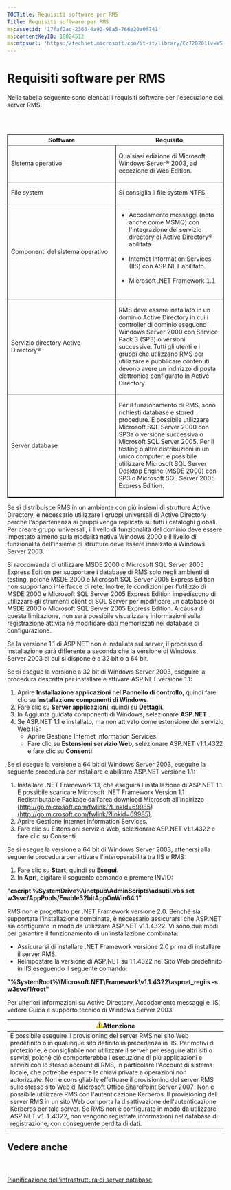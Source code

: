 ```yaml
---
TOCTitle: Requisiti software per RMS
Title: Requisiti software per RMS
ms:assetid: '17faf2ad-2366-4a92-98a5-766e20a0f741'
ms:contentKeyID: 18824512
ms:mtpsurl: 'https://technet.microsoft.com/it-it/library/Cc720201(v=WS.10)'
---
```


Requisiti software per RMS
==========================

Nella tabella seguente sono elencati i requisiti software per l'esecuzione dei server RMS.

###  

<p> </p>
<table style="border:1px solid black;">
<colgroup>
<col width="50%" />
<col width="50%" />
</colgroup>
<thead>
<tr class="header">
<th>Software</th>
<th>Requisito</th>
</tr>
</thead>
<tbody>
<tr class="odd">
<td style="border:1px solid black;"><p>Sistema operativo</p></td>
<td style="border:1px solid black;"><p>Qualsiasi edizione di Microsoft Windows Server® 2003, ad eccezione di Web Edition.</p></td>
</tr>  
<tr class="even">
<td style="border:1px solid black;"><p>File system</p></td>
<td style="border:1px solid black;"><p>Si consiglia il file system NTFS.</p></td>
</tr>  
<tr class="odd">
<td style="border:1px solid black;"><p>Componenti del sistema operativo</p></td>
<td style="border:1px solid black;"><ul>
<li>Accodamento messaggi (noto anche come MSMQ) con l'integrazione del servizio directory di Active Directory® abilitata.<br />  
<br />  
</li>  
<li>Internet Information Services (IIS) con ASP.NET abilitato.<br />  
<br />  
</li>  
<li>Microsoft .NET Framework 1.1<br />  
<br />  
</li>
</ul></td>
</tr>
<tr class="even">
<td style="border:1px solid black;"><p>Servizio directory Active Directory®</p></td>
<td style="border:1px solid black;"><p>RMS deve essere installato in un dominio Active Directory in cui i controller di dominio eseguono Windows Server 2000 con Service Pack 3 (SP3) o versioni successive. Tutti gli utenti e i gruppi che utilizzano RMS per utilizzare e pubblicare contenuti devono avere un indirizzo di posta elettronica configurato in Active Directory.</p></td>
</tr>  
<tr class="odd">
<td style="border:1px solid black;"><p>Server database</p></td>
<td style="border:1px solid black;"><p>Per il funzionamento di RMS, sono richiesti database e stored procedure. È possibile utilizzare Microsoft SQL Server 2000 con SP3a o versione successiva o Microsoft SQL Server 2005. Per il testing o altre distribuzioni in un unico computer, è possibile utilizzare Microsoft SQL Server Desktop Engine (MSDE 2000) con SP3 o Microsoft SQL Server 2005 Express Edition.</p></td>
</tr>  
</tbody>  
</table>
  
Se si distribuisce RMS in un ambiente con più insiemi di strutture Active Directory, è necessario utilizzare i gruppi universali di Active Directory perché l'appartenenza ai gruppi venga replicata su tutti i cataloghi globali. Per creare gruppi universali, il livello di funzionalità del dominio deve essere impostato almeno sulla modalità nativa Windows 2000 e il livello di funzionalità dell'insieme di strutture deve essere innalzato a Windows Server 2003.
  
Si raccomanda di utilizzare MSDE 2000 o Microsoft SQL Server 2005 Express Edition per supportare i database di RMS solo negli ambienti di testing, poiché MSDE 2000 e Microsoft SQL Server 2005 Express Edition non supportano interfacce di rete. Inoltre, le condizioni per l'utilizzo di MSDE 2000 e Microsoft SQL Server 2005 Express Edition impediscono di utilizzare gli strumenti client di SQL Server per modificare un database di MSDE 2000 o Microsoft SQL Server 2005 Express Edition. A causa di questa limitazione, non sarà possibile visualizzare informazioni sulla registrazione attività né modificare dati memorizzati nel database di configurazione.
  
Se la versione 1.1 di ASP.NET non è installata sul server, il processo di installazione sarà differente a seconda che la versione di Windows Server 2003 di cui si dispone è a 32 bit o a 64 bit.
  
Se si esegue la versione a 32 bit di Windows Server 2003, eseguire la procedura descritta per installare e attivare ASP.NET versione 1.1:
  
1.  Aprire **Installazione applicazioni** nel **Pannello di controllo**, quindi fare clic su **Installazione componenti di Windows**.  
2.  Fare clic su **Server applicazioni**, quindi su **Dettagli**.  
3.  In Aggiunta guidata componenti di Windows, selezionare **ASP.NET** .  
4.  Se ASP.NET 1.1 è installato, ma non attivato come estensione del servizio Web IIS:  
    -   Aprire Gestione Internet Information Services.  
    -   Fare clic su **Estensioni servizio Web**, selezionare ASP.NET v1.1.4322 e fare clic su **Consenti**.
  
Se si esegue la versione a 64 bit di Windows Server 2003, eseguire la seguente procedura per installare e abilitare ASP.NET versione 1.1:
  
1.  Installare .NET Framework 1.1, che eseguirà l'installazione di ASP.NET 1.1. È possibile scaricare Microsoft .NET Framework Version 1.1 Redistributable Package dall'area download Microsoft all'indirizzo [http://go.microsoft.com/fwlink/?LinkId=69985](http://go.microsoft.com/fwlink/?linkid=69985).  
2.  Aprire Gestione Internet Information Services.  
3.  Fare clic su Estensioni servizio Web, selezionare ASP.NET v1.1.4322 e fare clic su Consenti.
  
Se si esegue la versione a 64 bit di Windows Server 2003, attenersi alla seguente procedura per attivare l'interoperabilità tra IIS e RMS:
  
1.  Fare clic su **Start**, quindi su **Esegui**.  
2.  In **Apri**, digitare il seguente comando e premere INVIO:
  
**"cscript %SystemDrive%\\inetpub\\AdminScripts\\adsutil.vbs set w3svc/AppPools/Enable32bitAppOnWin64 1"**
  
RMS non è progettato per .NET Framework versione 2.0. Benché sia supportata l'installazione combinata, è necessario assicurarsi che ASP.NET sia configurato in modo da utilizzare ASP.NET v1.1.4322. Vi sono due modi per garantire il funzionamento di un'installazione combinata:
  
-   Assicurarsi di installare .NET Framework versione 2.0 prima di installare il server RMS.  
-   Reimpostare la versione di ASP.NET su 1.1.4322 nel Sito Web predefinito in IIS eseguendo il seguente comando:
  
**"%SystemRoot%\\Microsoft.NET\\Framework\\v1.1.4322\\aspnet\_regiis -s w3svc/1/root"**
  
Per ulteriori informazioni su Active Directory, Accodamento messaggi e IIS, vedere Guida e supporto tecnico di Windows Server 2003.
  
| ![](images/Cc720201.Caution(WS.10).gif)Attenzione                                                                                                                                                                                                                                                                                                                                                                                                                                                                                                                                                                                                                                                                                                                                                                                                                                                                      |  
|-----------------------------------------------------------------------------------------------------------------------------------------------------------------------------------------------------------------------------------------------------------------------------------------------------------------------------------------------------------------------------------------------------------------------------------------------------------------------------------------------------------------------------------------------------------------------------------------------------------------------------------------------------------------------------------------------------------------------------------------------------------------------------------------------------------------------------------------------------------------------------------------------------------------------------------------------------|  
| È possibile eseguire il provisioning del server RMS nel sito Web predefinito o in qualunque sito definito in precedenza in IIS. Per motivi di protezione, è consigliabile non utilizzare il server per eseguire altri siti o servizi, poiché ciò comporterebbe l'esecuzione di più applicazioni e servizi con lo stesso account di RMS, in particolare l'Account di sistema locale, che potrebbe esporre le chiavi private a operazioni non autorizzate. Non è consigliabile effettuare il provisioning del server RMS sullo stesso sito Web di Microsoft Office SharePoint Server 2007. Non è possibile utilizzare RMS con l'autenticazione Kerberos. Il provisioning del server RMS in un sito Web comporta la disattivazione dell'autenticazione Kerberos per tale server. Se RMS non è configurato in modo da utilizzare ASP.NET v1.1.4322, non vengono registrate informazioni nel database di registrazione, con conseguente perdita di dati. |
  
Vedere anche  
------------
  
####  
  
[Pianificazione dell'infrastruttura di server database](https://technet.microsoft.com/b12354bd-3143-4d1f-b5aa-450c4550653c)
